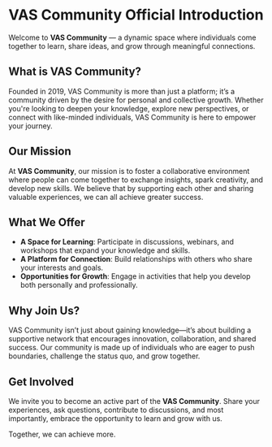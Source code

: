 # VAS Community Official Introduction

Welcome to **VAS Community** — a dynamic space where individuals come together to learn, share ideas, and grow through meaningful connections. 

## What is VAS Community?

Founded in 2019, VAS Community is more than just a platform; it’s a community driven by the desire for personal and collective growth. Whether you're looking to deepen your knowledge, explore new perspectives, or connect with like-minded individuals, VAS Community is here to empower your journey.

## Our Mission

At **VAS Community**, our mission is to foster a collaborative environment where people can come together to exchange insights, spark creativity, and develop new skills. We believe that by supporting each other and sharing valuable experiences, we can all achieve greater success.

## What We Offer

- **A Space for Learning**: Participate in discussions, webinars, and workshops that expand your knowledge and skills.
- **A Platform for Connection**: Build relationships with others who share your interests and goals.
- **Opportunities for Growth**: Engage in activities that help you develop both personally and professionally.

## Why Join Us?

VAS Community isn’t just about gaining knowledge—it’s about building a supportive network that encourages innovation, collaboration, and shared success. Our community is made up of individuals who are eager to push boundaries, challenge the status quo, and grow together.

## Get Involved

We invite you to become an active part of the **VAS Community**. Share your experiences, ask questions, contribute to discussions, and most importantly, embrace the opportunity to learn and grow with us. 

Together, we can achieve more.
